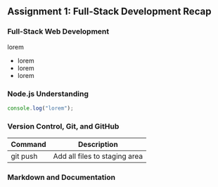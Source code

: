## Assignment 1: Full-Stack Development Recap

### Full-Stack Web Development

lorem

- lorem
- lorem
- lorem

### Node.js Understanding

```js
console.log("lorem");
```

### Version Control, Git, and GitHub

| Command  | Description                   |
| -------- | ----------------------------- |
| git push | Add all files to staging area |

### Markdown and Documentation
